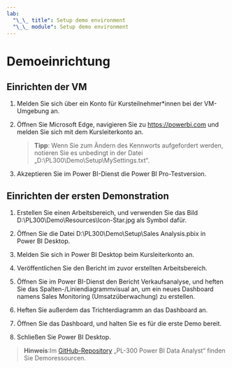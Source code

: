 ```yaml
---
lab:
  "\_\_ title": Setup demo environment
  "\_\_ module": Setup demo environment
---
```


# Demoeinrichtung

## Einrichten der VM

1. Melden Sie sich über ein Konto für Kursteilnehmer*innen bei der VM-Umgebung an.

1. Öffnen Sie Microsoft Edge, navigieren Sie zu <https://powerbi.com> und melden Sie sich mit dem Kursleiterkonto an.
    > **Tipp**: Wenn Sie zum Ändern des Kennworts aufgefordert werden, notieren Sie es unbedingt in der Datei „D:\PL300\Demo\Setup\MySettings.txt“.

1. Akzeptieren Sie im Power BI-Dienst die Power BI Pro-Testversion.

## Einrichten der ersten Demonstration

1. Erstellen Sie einen Arbeitsbereich, und verwenden Sie das Bild D:\PL300\Demo\Resources\Icon-Star.jpg als Symbol dafür.

1. Öffnen Sie die Datei D:\PL300\Demo\Setup\Sales Analysis.pbix in Power BI Desktop.

1. Melden Sie sich in Power BI Desktop beim Kursleiterkonto an.

1. Veröffentlichen Sie den Bericht im zuvor erstellten Arbeitsbereich.

1. Öffnen Sie im Power BI-Dienst den Bericht Verkaufsanalyse, und heften Sie das Spalten-/Liniendiagrammvisual an, um ein neues Dashboard namens Sales Monitoring (Umsatzüberwachung) zu erstellen.

1. Heften Sie außerdem das Trichterdiagramm an das Dashboard an.

1. Öffnen Sie das Dashboard, und halten Sie es für die erste Demo bereit.

1. Schließen Sie Power BI Desktop.

> **Hinweis**:Im [GitHub-Repository](https://github.com/MicrosoftLearning/PL-300-Microsoft-Power-BI-Data-Analyst/tree/Main/Allfiles/Demo) „PL-300 Power BI Data Analyst“ finden Sie Demoressourcen.
